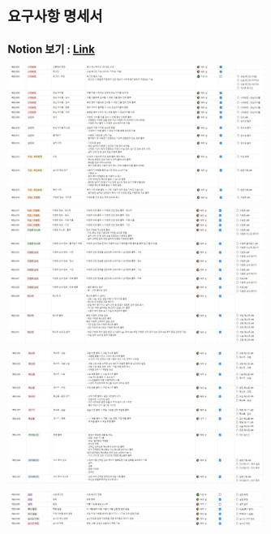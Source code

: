 
# 요구사항 명세서

## Notion 보기 : [Link](https://www.notion.so/eac1925d076c455bb5798a5dd6a72b7e)


![요구사항명세서1](./images/요구사항명세서4.png)

![요구사항명세서2](./images/요구사항명세서3.png)

![요구사항명세서3](./images/요구사항명세서2.png)

![요구사항명세서4](./images/요구사항명세서1.png)


